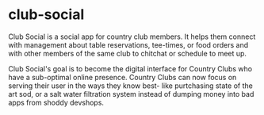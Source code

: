 # club-social

Club Social is a social app for country club members. It helps them connect with management about table reservations, tee-times, or food orders
and with other members of the same club to chitchat or schedule to meet up.

Club Social's goal is to become the digital interface for Country Clubs who have a sub-optimal online presence. Country Clubs can now focus on
serving their user in the ways they know best- like purtchasing state of the art sod, or a salt water filtration system instead of dumping money into
bad apps from shoddy devshops.

